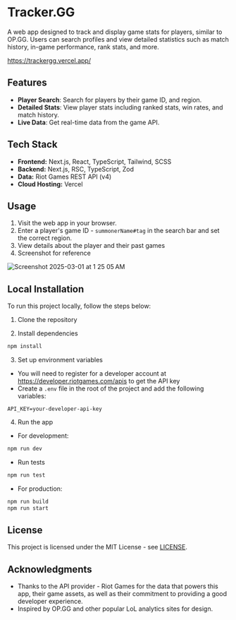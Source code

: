 # Tracker.GG

A web app designed to track and display game stats for players, similar to OP.GG. Users can search profiles and view detailed statistics such as match history, in-game performance, rank stats, and more.

https://trackergg.vercel.app/

## Features

- **Player Search**: Search for players by their game ID, and region.
- **Detailed Stats**: View player stats including ranked stats, win rates, and match history.
- **Live Data**: Get real-time data from the game API.

## Tech Stack

- **Frontend:** Next.js, React, TypeScript, Tailwind, SCSS
- **Backend:** Next.js, RSC, TypeScript, Zod 
- **Data:** Riot Games REST API (v4)
- **Cloud Hosting:** Vercel

## Usage

1. Visit the web app in your browser.
2. Enter a player's game ID - ```summonerName#tag``` in the search bar and set the correct region.
3. View details about the player and their past games
4. Screenshot for reference

![Screenshot 2025-03-01 at 1 25 05 AM](https://github.com/user-attachments/assets/1b8eaccf-421e-48a2-8731-1b0f2a3658e3)

  
## Local Installation

To run this project locally, follow the steps below:

1. Clone the repository

2. Install dependencies

```bash
npm install
```

3. Set up environment variables

- You will need to register for a developer account at https://developer.riotgames.com/apis to get the API key
- Create a `.env` file in the root of the project and add the following variables:

```
API_KEY=your-developer-api-key
```

4. Run the app
   
- For development:

```bash
npm run dev
```

- Run tests
```bash
npm run test
```

- For production:

```bash
npm run build
npm run start
```

## License

This project is licensed under the MIT License - see [LICENSE](LICENSE).

## Acknowledgments

- Thanks to the API provider - Riot Games for the data that powers this app, their game assets, as well as their commitment to providing a good developer experience.
- Inspired by OP.GG and other popular LoL analytics sites for design.

